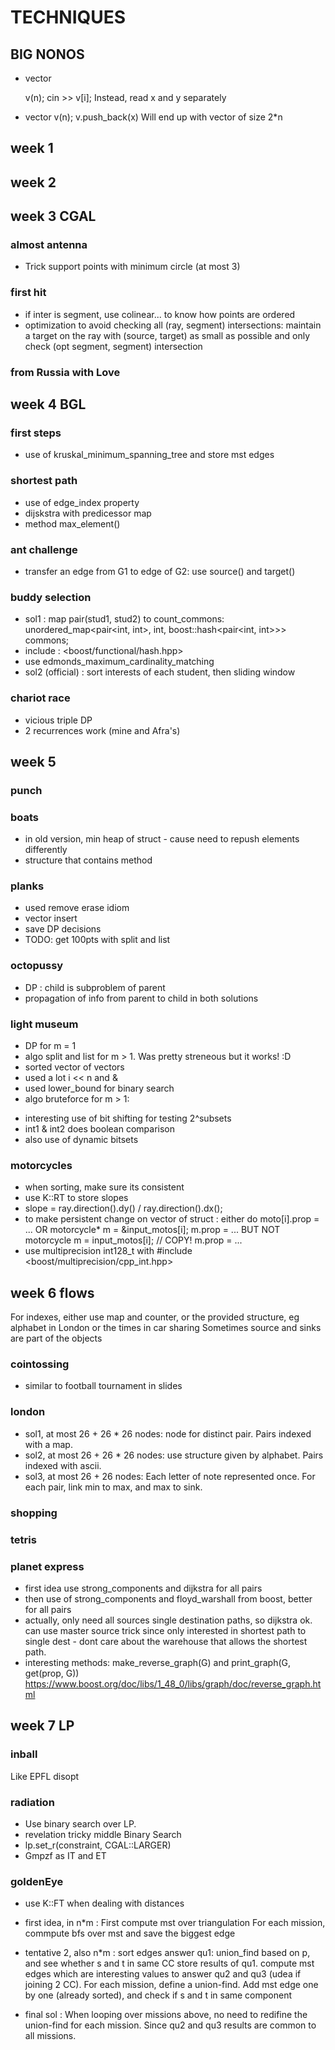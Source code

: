 # TECHNIQUES

## BIG NONOS

+ vector<P> v(n); cin >> v[i];
Instead, read x and y separately
+ vector<int> v(n); v.push_back(x)
Will end up with vector of size 2*n

## week 1

## week 2

## week 3 CGAL

### almost antenna 

+ Trick support points with minimum circle (at most 3)

### first hit

+ if inter is segment, use colinear... to know how points are ordered
+ optimization to avoid checking all (ray, segment) intersections: maintain a target on the ray with
(source, target) as small as possible and only check (opt segment, segment) intersection

### from Russia with Love

## week 4 BGL

### first steps

+ use of kruskal_minimum_spanning_tree and store mst edges

### shortest path

+ use of edge_index property
+ dijskstra with predicessor map
+ method max_element()

### ant challenge

+ transfer an edge from G1 to edge of G2: use source() and target()

### buddy selection

+ sol1 : map pair(stud1, stud2) to count_commons: unordered_map<pair<int, int>, int, boost::hash<pair<int, int>>> commons;
+ include : <boost/functional/hash.hpp>
+ use edmonds_maximum_cardinality_matching
+ sol2 (official) : sort interests of each student, then sliding window

### chariot race

+ vicious triple DP
+ 2 recurrences work (mine and Afra's)

## week 5

### punch

### boats

+ in old version, min heap of struct - cause need to repush elements differently
+ structure that contains method

### planks

+ used remove erase idiom 
+ vector insert
+ save DP decisions
+ TODO: get 100pts with split and list

### octopussy

+ DP : child is subproblem of parent
+ propagation of info from parent to child in both solutions

### light museum

+ DP for m = 1
+ algo split and list for m > 1. Was pretty streneous but it works! :D
+ sorted vector of vectors
+ used a lot i << n and & 
+ used lower_bound for binary search
+ algo bruteforce for m > 1:
- interesting use of bit shifting for testing 2^subsets
- int1 & int2 does boolean comparison
- also use of dynamic bitsets 

### motorcycles
+ when sorting, make sure its consistent
+ use K::RT to store slopes
+ slope = ray.direction().dy() / ray.direction().dx();
+ to make persistent change on vector of struct : 
either do moto[i].prop = ... OR
motorcycle* m = &input_motos[i];
m.prop = ...
BUT NOT
motorcycle m = input_motos[i]; // COPY!
m.prop = ...
+ use multiprecision int128_t with #include <boost/multiprecision/cpp_int.hpp>


## week 6 flows

For indexes, either use map and counter, or the provided structure,
eg alphabet in London or the times in car sharing
Sometimes source and sinks are part of the objects

### cointossing

+ similar to football tournament in slides

### london

+ sol1, at most 26 + 26 * 26 nodes: node for distinct pair. Pairs indexed with a map.
+ sol2, at most 26 + 26 * 26 nodes: use structure given by alphabet. Pairs indexed with ascii.
+ sol3, at most 26 + 26 nodes: Each letter of note represented once. For each pair, link min to max, and max to sink.

### shopping

### tetris

### planet express

+ first idea use strong_components and dijkstra for all pairs
+ then use of strong_components and floyd_warshall from boost, better for all pairs
+ actually, only need all sources single destination paths, so dijkstra ok.
can use master source trick since only interested in shortest path to single dest - dont care about the warehouse that allows the shortest path.
+ interesting methods: make_reverse_graph(G) and print_graph(G, get(prop, G))
https://www.boost.org/doc/libs/1_48_0/libs/graph/doc/reverse_graph.html

## week 7 LP

### inball

Like EPFL disopt

### radiation

+ Use binary search over LP.
+ revelation tricky middle Binary Search
+ lp.set_r(constraint, CGAL::LARGER)
+ Gmpzf as IT and ET

### goldenEye

+ use K::FT when dealing with distances
+ first idea, in n*m : 
First compute mst over triangulation
For each mission, commpute bfs over mst and save the biggest edge
+ tentative 2, also n*m :
sort edges
answer qu1: union_find based on p, and see whether s and t in same CC
store results of qu1.
compute mst edges which are interesting values to answer qu2 and qu3 (udea if joining 2 CC).
For each mission, define a union-find. Add mst edge one by one (already sorted), and check if s and t in same component

+ final sol :
When looping over missions above, no need to redifine the union-find for each mission. 
Since qu2 and qu3 results are common to all missions.